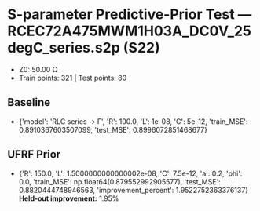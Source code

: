 # S-parameter Predictive-Prior Test — RCEC72A475MWM1H03A_DC0V_25degC_series.s2p (S22)
- Z0: 50.00 Ω
- Train points: 321  |  Test points: 80

## Baseline
- {'model': 'RLC series -> Γ', 'R': 100.0, 'L': 1e-08, 'C': 5e-12, 'train_MSE': 0.8910367603507099, 'test_MSE': 0.8996072851468677}

## UFRF Prior
- {'R': 150.0, 'L': 1.5000000000000002e-08, 'C': 7.5e-12, 'a': 0.2, 'phi': 0.0, 'train_MSE': np.float64(0.879552992905577), 'test_MSE': 0.8820444748946563, 'improvement_percent': 1.9522752363376137}
**Held-out improvement:** 1.95%